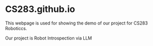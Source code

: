 # CS283.github.io

This webpage is used for showing the demo of our project for CS283 Roboticcs.

Our project is Robot Introspection via LLM
